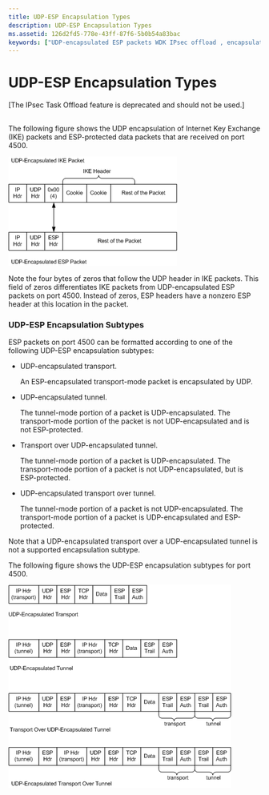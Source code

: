 ```yaml
---
title: UDP-ESP Encapsulation Types
description: UDP-ESP Encapsulation Types
ms.assetid: 126d2fd5-778e-43ff-87f6-5b0b54a83bac
keywords: ["UDP-encapsulated ESP packets WDK IPsec offload , encapsulation types and subtypes", "encapsulation WDK UDP-ESP"]
---
```


# UDP-ESP Encapsulation Types

\[The IPsec Task Offload feature is deprecated and should not be used.\]

## <a href="" id="ddk-udp-esp-encapsulation-types-ng"></a>


The following figure shows the UDP encapsulation of Internet Key Exchange (IKE) packets and ESP-protected data packets that are received on port 4500.

![diagram illustrating the basic udp-esp encapsulation for port 4500](images/4500-encap-types.png)

Note the four bytes of zeros that follow the UDP header in IKE packets. This field of zeros differentiates IKE packets from UDP-encapsulated ESP packets on port 4500. Instead of zeros, ESP headers have a nonzero ESP header at this location in the packet.

### UDP-ESP Encapsulation Subtypes

ESP packets on port 4500 can be formatted according to one of the following UDP-ESP encapsulation subtypes:

-   UDP-encapsulated transport.

    An ESP-encapsulated transport-mode packet is encapsulated by UDP.

-   UDP-encapsulated tunnel.

    The tunnel-mode portion of a packet is UDP-encapsulated. The transport-mode portion of the packet is not UDP-encapsulated and is not ESP-protected.

-   Transport over UDP-encapsulated tunnel.

    The tunnel-mode portion of a packet is UDP-encapsulated. The transport-mode portion of a packet is not UDP-encapsulated, but is ESP-protected.

-   UDP-encapsulated transport over tunnel.

    The tunnel-mode portion of a packet is not UDP-encapsulated. The transport-mode portion of a packet is UDP-encapsulated and ESP-protected.

Note that a UDP-encapsulated transport over a UDP-encapsulated tunnel is not a supported encapsulation subtype.

The following figure shows the UDP-ESP encapsulation subtypes for port 4500.

![diagram illustrating the udp-esp encapsulation subtypes for port 4500](images/4500-encap-subtypes.png)

 

 






